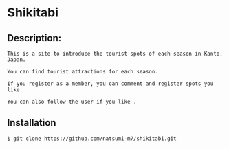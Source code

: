 # Shikitabi

## Description:

	This is a site to introduce the tourist spots of each season in Kanto, Japan.

	You can find tourist attractions for each season.

	If you register as a member, you can comment and register spots you like.

	You can also follow the user if you like .

## Installation
	$ git clone https://github.com/natsumi-m7/shikitabi.git

